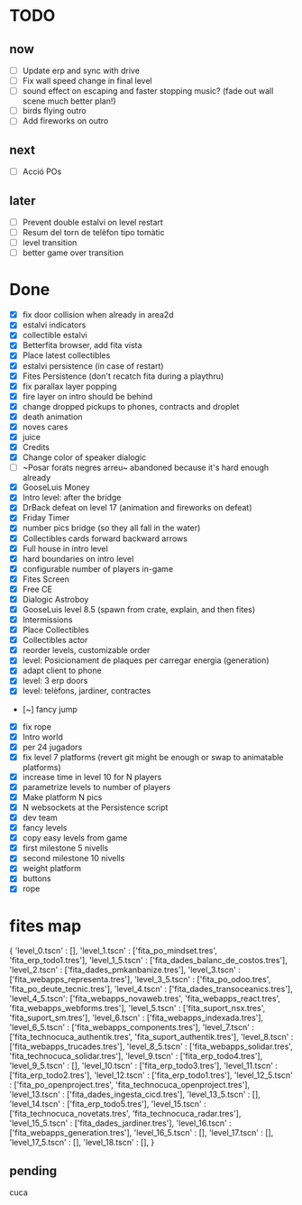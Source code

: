 # TODO

## now

- [ ] Update erp and sync with drive
- [ ] Fix wall speed change in final level
- [ ] sound effect on escaping and faster stopping music? (fade out wall scene much better plan!)
- [ ] birds flying outro
- [ ] Add fireworks on outro

## next

- [ ] Acció POs

## later

- [ ] Prevent double estalvi on level restart
- [ ] Resum del torn de telèfon tipo tomàtic
- [ ] level transition
- [ ] better game over transition

# Done

- [x] fix door collision when already in area2d
- [x] estalvi indicators
- [x] collectible estalvi
- [x] Betterfita browser, add fita vista
- [x] Place latest collectibles
- [x] estalvi persistence (in case of restart)
- [x] Fites Persistence (don't recatch fita during a playthru)
- [x] fix parallax layer popping
- [x] fire layer on intro should be behind
- [x] change dropped pickups to phones, contracts and droplet
- [x] death animation
- [x] noves cares
- [x] juice
- [x] Credits
- [x] Change color of speaker dialogic
- [ ] ~Posar forats negres arreu~ abandoned because it's hard enough already
- [x] GooseLuis Money
- [x] Intro level: after the bridge
- [x] DrBack defeat on level 17 (animation and fireworks on defeat)
- [x] Friday Timer
- [x] number pics bridge (so they all fall in the water)
- [x] Collectibles cards forward backward arrows
- [x] Full house in intro level
- [x] hard boundaries on intro level
- [x] configurable number of players in-game
- [x] Fites Screen
- [x] Free CE
- [x] Dialogic Astroboy
- [x] GooseLuis level 8.5 (spawn from crate, explain, and then fites)
- [x] Intermissions
- [x] Place Collectibles
- [x] Collectibles actor
- [x] reorder levels, customizable order
- [x] level: Posicionament de plaques per carregar energia (generation)
- [x] adapt client to phone
- [x] level: 3 erp doors
- [x] level: telèfons, jardiner, contractes
- [~] fancy jump
- [x] fix rope
- [x] Intro world
- [x] per 24 jugadors
- [x] fix level 7 platforms (revert git might be enough or swap to animatable platforms)
- [x] increase time in level 10 for N players
- [x] parametrize levels to number of players
- [x] Make platform N pics
- [x] N websockets at the Persistence script
- [x] dev team
- [x] fancy levels
- [x] copy easy levels from game
- [x] first milestone 5 nivells
- [x] second milestone 10 nivells
- [x] weight platform
- [x] buttons
- [x] rope

# fites map

{
'level_0.tscn' : [],
'level_1.tscn' : ['fita_po_mindset.tres', 'fita_erp_todo1.tres'],
'level_1_5.tscn' : ['fita_dades_balanc_de_costos.tres'],
'level_2.tscn' : ['fita_dades_pmkanbanize.tres'],
'level_3.tscn' : ['fita_webapps_representa.tres'],
'level_3_5.tscn' : ['fita_po_odoo.tres', 'fita_po_deute_tecnic.tres'],
'level_4.tscn' : ['fita_dades_transoceanics.tres'],
'level_4_5.tscn': ['fita_webapps_novaweb.tres', 'fita_webapps_react.tres', 'fita_webapps_webforms.tres'],
'level_5.tscn' : ['fita_suport_nsx.tres', 'fita_suport_sm.tres'],
'level_6.tscn' : ['fita_webapps_indexada.tres'],
'level_6_5.tscn' : ['fita_webapps_components.tres'],
'level_7.tscn' : ['fita_technocuca_authentik.tres', 'fita_suport_authentik.tres'],
'level_8.tscn' : ['fita_webapps_trucades.tres'],
'level_8_5.tscn' : ['fita_webapps_solidar.tres', 'fita_technocuca_solidar.tres'],
'level_9.tscn' : ['fita_erp_todo4.tres'],
'level_9_5.tscn' : [],
'level_10.tscn' : ['fita_erp_todo3.tres'],
'level_11.tscn' : ['fita_erp_todo2.tres'],
'level_12.tscn' : ['fita_erp_todo1.tres'],
'level_12_5.tscn' : ['fita_po_openproject.tres', 'fita_technocuca_openproject.tres'],
'level_13.tscn' : ['fita_dades_ingesta_cicd.tres'],
'level_13_5.tscn' : [],
'level_14.tscn' : ['fita_erp_todo5.tres'],
'level_15.tscn' : ['fita_technocuca_novetats.tres', 'fita_technocuca_radar.tres'],
'level_15_5.tscn' : ['fita_dades_jardiner.tres'],
'level_16.tscn' : ['fita_webapps_generation.tres'],
'level_16_5.tscn' : [],
'level_17.tscn' : [],
'level_17_5.tscn' : [],
'level_18.tscn' : [],
}

## pending


cuca
